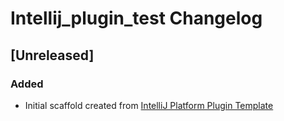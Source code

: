 <!-- Keep a Changelog guide -> https://keepachangelog.com -->

# Intellij_plugin_test Changelog

## [Unreleased]
### Added
- Initial scaffold created from [IntelliJ Platform Plugin Template](https://github.com/JetBrains/intellij-platform-plugin-template)

